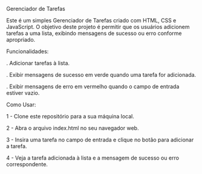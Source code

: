 Gerenciador de Tarefas

Este é um simples Gerenciador de Tarefas criado com HTML, CSS e JavaScript. O objetivo deste projeto é permitir que os usuários adicionem tarefas a uma lista, 
exibindo mensagens de sucesso ou erro conforme apropriado.

Funcionalidades:

. Adicionar tarefas à lista.

. Exibir mensagens de sucesso em verde quando uma tarefa for adicionada.

. Exibir mensagens de erro em vermelho quando o campo de entrada estiver vazio.

Como Usar:

1 - Clone este repositório para a sua máquina local.

2 - Abra o arquivo index.html no seu navegador web.

3 - Insira uma tarefa no campo de entrada e clique no botão para adicionar a tarefa.

4 - Veja a tarefa adicionada à lista e a mensagem de sucesso ou erro correspondente.
